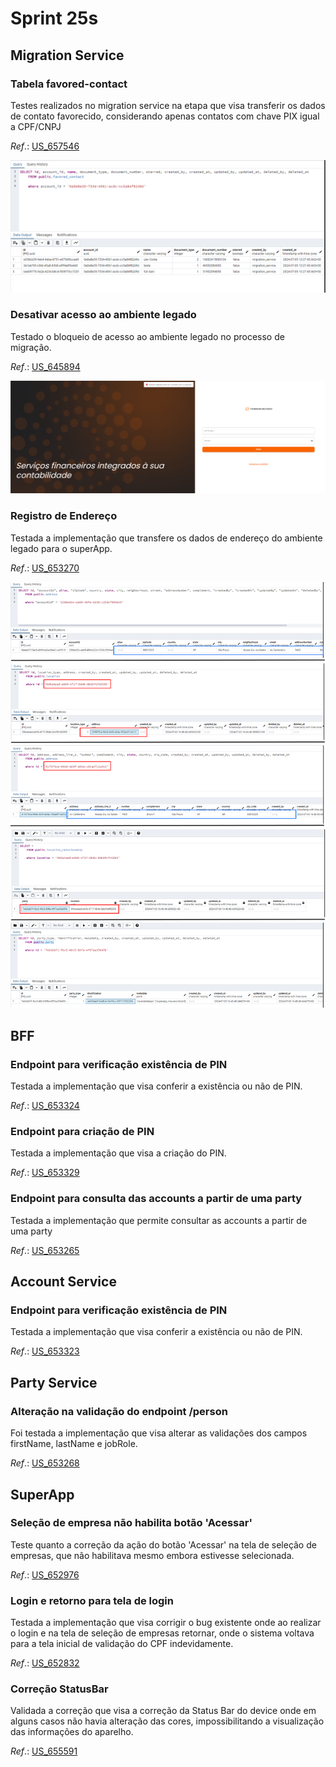 # Sprint 25s

## Migration Service
### Tabela favored-contact
Testes realizados no migration service na etapa que visa transferir os dados de contato favorecido, considerando apenas contatos com chave PIX igual a CPF/CNPJ

*Ref*.: [US_657546](https://dev.azure.com/tr-ggo/TR%20Fintech/_workitems/edit/657546)

![FavoredContact](image.png)

### Desativar acesso ao ambiente legado
Testado o bloqueio de acesso ao ambiente legado no processo de migração.

*Ref*.: [US_645894](https://dev.azure.com/tr-ggo/TR%20Fintech/_workitems/edit/645894)

![AccessBlocked](image-1.png)

### Registro de Endereço
Testada a implementação que transfere os dados de endereço do ambiente legado para o superApp.

*Ref*.: [US_653270](https://dev.azure.com/tr-ggo/TR%20Fintech/_workitems/edit/653270)

![Address](image-2.png)

## BFF
### Endpoint para verificação existência de PIN
Testada a implementação que visa conferir a existência ou não de PIN.

*Ref*.: [US_653324](https://dev.azure.com/tr-ggo/TR%20Fintech/_workitems/edit/653324)

### Endpoint para criação de PIN
Testada a implementação que visa a criação do PIN.

*Ref*.: [US_653329](https://dev.azure.com/tr-ggo/TR%20Fintech/_workitems/edit/653329)

### Endpoint para consulta das accounts a partir de uma party
Testada a implementação que permite consultar as accounts a partir de uma party

*Ref*.: [US_653265](https://dev.azure.com/tr-ggo/TR%20Fintech/_workitems/edit/653265)

## Account Service
### Endpoint para verificação existência de PIN
Testada a implementação que visa conferir a existência ou não de PIN.

*Ref*.: [US_653323](https://dev.azure.com/tr-ggo/TR%20Fintech/_workitems/edit/653323)

## Party Service
### Alteração na validação do endpoint /person
Foi testada a implementação que visa alterar as validações dos campos firstName, lastName e jobRole.

*Ref*.: [US_653268](https://dev.azure.com/tr-ggo/TR%20Fintech/_workitems/edit/653268)

## SuperApp
### Seleção de empresa não habilita botão 'Acessar'
Teste quanto a correção da ação do botão 'Acessar' na tela de seleção de empresas, que não habilitava mesmo embora estivesse selecionada.

*Ref*.: [US_652976](https://dev.azure.com/tr-ggo/TR%20Fintech/_workitems/edit/652976)

### Login e retorno para tela de login
Testada a implementação que visa corrigir o bug existente onde ao realizar o login e na tela de seleção de empresas retornar, onde o sistema voltava para a tela inicial de validação do CPF indevidamente.

*Ref*.: [US_652832](https://dev.azure.com/tr-ggo/TR%20Fintech/_workitems/edit/652832)

### Correção StatusBar
Validada a correção que visa a correção da Status Bar do device onde em alguns casos não havia alteração das cores, impossibilitando a visualização das informações do aparelho.

*Ref*.: [US_655591](https://dev.azure.com/tr-ggo/TR%20Fintech/_workitems/edit/655591)